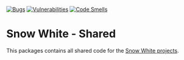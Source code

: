 [![Bugs](https://sonarcloud.io/api/project_badges/measure?project=4s1_snow-white-shared&metric=bugs)](https://sonarcloud.io/project/issues?id=4s1_snow-white-shared&resolved=false&types=BUG)
[![Vulnerabilities](https://sonarcloud.io/api/project_badges/measure?project=4s1_snow-white-shared&metric=vulnerabilities)](https://sonarcloud.io/project/issues?id=4s1_snow-white-shared&resolved=false&types=VULNERABILITY)
[![Code Smells](https://sonarcloud.io/api/project_badges/measure?project=4s1_snow-white-shared&metric=code_smells)](https://sonarcloud.io/project/issues?id=4s1_snow-white-shared&resolved=false&types=CODE_SMELL)

# Snow White - Shared

This packages contains all shared code for the [Snow White projects](https://github.com/4s1-org).
